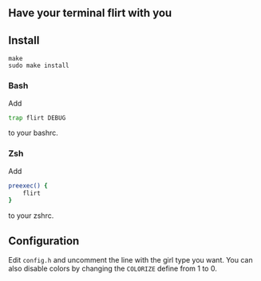 ## Have your terminal flirt with you

## Install
```
make
sudo make install
```

### Bash
Add
```bash
trap flirt DEBUG
```
to your bashrc.

### Zsh
Add
```zsh
preexec() {
    flirt
}
```
to your zshrc.

## Configuration
Edit `config.h` and uncomment the line with the girl type you want. You can also disable colors by changing the `COLORIZE` define from 1 to 0.
